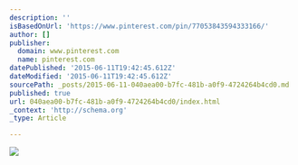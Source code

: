 ```yaml
---
description: ''
isBasedOnUrl: 'https://www.pinterest.com/pin/77053843594333166/'
author: []
publisher:
  domain: www.pinterest.com
  name: pinterest.com
datePublished: '2015-06-11T19:42:45.612Z'
dateModified: '2015-06-11T19:42:45.612Z'
sourcePath: _posts/2015-06-11-040aea00-b7fc-481b-a0f9-4724264b4cd0.md
published: true
url: 040aea00-b7fc-481b-a0f9-4724264b4cd0/index.html
_context: 'http://schema.org'
_type: Article

---
```

![](https://s-media-cache-ak0.pinimg.com/736x/09/73/fb/0973fbb46348b210f0421fe7006a13f5.jpg)